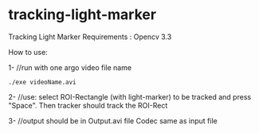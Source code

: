 # tracking-light-marker
Tracking Light Marker
Requirements : Opencv 3.3 


How to use:

1- //run with one argo video file name

	./exe videoName.avi 

2- //use:  select ROI-Rectangle (with light-marker) to be tracked and press "Space". Then tracker should track the ROI-Rect

3- //output should be in Output.avi file Codec same as input file
